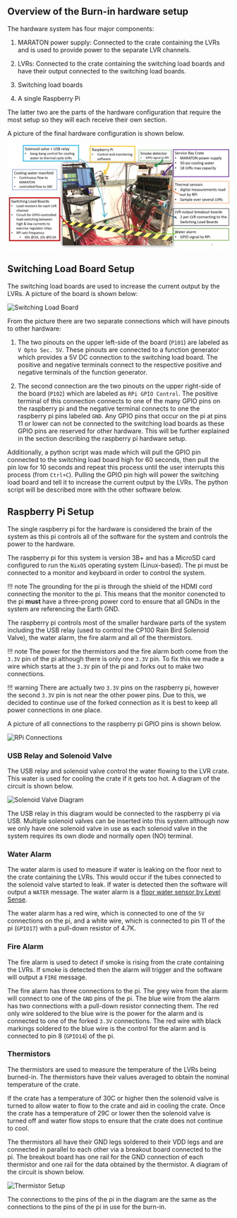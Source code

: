 ## Overview of the Burn-in hardware setup
The hardware system has four major components:

1. MARATON power supply: Connected to the crate containing the LVRs and
    is used to provide power to the separate LVR channels.

2. LVRs: Connected to the crate containing the switching load boards and
    have their output connected to the switching load boards.

3. Switching load boards
4. A single Raspberry Pi

The latter two are the parts of the hardware configuration that require the
most setup so they will each receive their own section.

A picture of the final hardware configuration is shown below.

![Burn-in setup overview](full_lvr_burnin_setup.png)


## Switching Load Board Setup
The switching load boards are used to increase the current output by the
LVRs. A picture of the board is shown below:

![Switching Load Board](burnin_images/switching_load_board.png)

From the picture there are two separate connections which will have pinouts
to other hardware:

1. The two pinouts on the upper left-side of the board (`P101`) are labeled as
    `V Opto Sec. 5V`. These pinouts are connected to a function generator which
    provides a 5V DC connection to the switching load board. The positive and
    negative terminals connect to the respective positive and negative terminals of
    the function generator.

2. The second connection are the two pinouts on the upper right-side of the
    board (`P102`) which are labeled as `RPi GPIO Control`. The positive
    terminal of this connection connects to one of the many GPIO pins on the
    raspberry pi and the negative terminal connects to one the raspberry pi
    pins labeled `GND`. Any GPIO pins that occur on the pi at pins 11 or lower
    can not be connected to the switching load boards as these GPIO pins are
    reserved for other hardware. This will be further explained in the section
    describing the raspberry pi hardware setup.

Additionally, a python script was made which will pull the GPIO pin
connected to the switching load board high for 60 seconds, then pull
the pin low for 10 seconds and repeat this process until the user
interrupts this process (from `Ctrl+C`). Pulling the GPIO pin high will
power the switching load board and tell it to increase the current
output by the LVRs. The python script will be described more with the
other software below.


## Raspberry Pi Setup
The single raspberry pi for the hardware is considered the brain of the
system as this pi controls all of the software for the system and controls
the power to the hardware.

The raspberry pi for this system is version 3B+ and has a MicroSD card
configured to run the `NixOS` operating system (Linux-based). The pi must
be connected to a monitor and keyboard in order to control the system.

!!! note
    The grounding for the pi is through the shield of the HDMI cord
    connecting the monitor to the pi. This means that the monitor conencted to
    the pi **must** have a three-prong power cord to ensure that all GNDs in
    the system are referencing the Earth GND.

The raspberry pi controls most of the smaller hardware parts of the system
including the USB relay (used to control the CP100 Rain Bird Solenoid Valve),
the water alarm, the fire alarm and all of the thermistors.

!!! note
    The power for the thermistors and the fire alarm both come from
    the `3.3V` pin of the pi although there is only one `3.3V` pin. To fix
    this we made a wire which starts at the `3.3V` pin of the pi and forks
    out to make two connections.

!!! warning
    There are actually two `3.3V` pins on the raspberry pi, however
    the second `3.3V` pin is not near the other power pins. Due to this, we
    decided to continue use of the forked connection as it is best to keep all
    power connections in one place.

A picture of all connections to the raspberry pi GPIO pins is shown below.

![RPi Connections](burnin_images/raspberry_pi_connections.jpg)


### USB Relay and Solenoid Valve
The USB relay and solenoid valve control the water flowing to the LVR crate.
This water is used for cooling the crate if it gets too hot. A diagram of
the circuit is shown below.

![Solenoid Valve Diagram](burnin_images/solenoid_valve_diagram.png)

The USB relay in this diagram would be connected to the raspberry pi via USB.
Multiple solenoid valves can be inserted into this system although now we
only have one solenoid valve in use as each solenoid valve in the system
requires its own diode and normally open (NO) terminal.

### Water Alarm
The water alarm is used to measure if water is leaking on the floor next to
the crate containing the LVRs. This would occur if the tubes connected to
the solenoid valve started to leak. If water is detected then the software
will output a `WATER` message. The water alarm is a
[floor water sensor by Level Sense](https://www.amazon.com/Floor-Water-Sensor-Flood-Detection/dp/B079YB1T8J/ref=cm_cr_srp_d_product_top?ie=UTF8 "Water Sensor on Amazon").

The water alarm has a red wire, which is connected to one of the `5V`
connections on the pi, and a white wire, which is connected to pin 11 of
the pi (`GPIO17`) with a pull-down resistor of 4.7K.

### Fire Alarm
The fire alarm is used to detect if smoke is rising from the crate
containing the LVRs. If smoke is detected then the alarm will trigger
and the software will output a `FIRE` message.

The fire alarm has three connections to the pi. The grey wire from the
alarm will connect to one of the `GND` pins of the pi. The blue wire
from the alarm has two connections with a pull-down resistor
connecting them. The red only wire soldered to the blue wire is the
power for the alarm and is connected to one of the forked `3.3V`
connections. The red wire with black markings soldered to the blue
wire is the control for the alarm and is connected to pin 8
(`GPIO14`) of the pi.

### Thermistors
The thermistors are used to measure the temperature of the LVRs being
burned-in. The thermistors have their values averaged to obtain the
nominal temperature of the crate.

If the crate has a temperature of 30C or higher then the solenoid
valve is turned to allow water to flow to the crate and aid in cooling
the crate. Once the crate has a temperature of 29C or lower then the
solenoid valve is turned off and water flow stops to ensure that
the crate does not continue to cool.

The thermistors all have their GND legs soldered to their VDD legs
and are connected in parallel to each other via a breakout board
connected to the pi. The breakout board has one rail for the GND
connection of each thermistor and one rail for the data obtained
by the thermistor. A diagram of the circuit is shown below.

![Thermistor Setup](burnin_images/thermistor_circuit_diagram.png)

The connections to the pins of the pi in the diagram are the same
as the connections to the pins of the pi in use for the burn-in.
